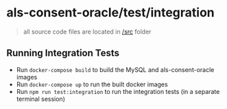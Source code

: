 # als-consent-oracle/test/integration #
> all source code files are located in [/src](../src/README.md) folder
## Running Integration Tests ##

- Run `docker-compose build` to build the MySQL and als-consent-oracle images
- Run `docker-compose up` to run the built docker images
- Run `npm run test:integration` to run the integration tests (in a separate terminal session)
